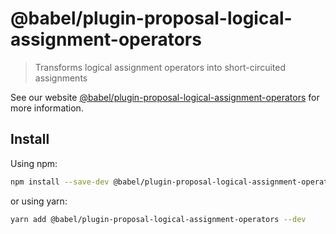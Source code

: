 # @babel/plugin-proposal-logical-assignment-operators

> Transforms logical assignment operators into short-circuited assignments

See our website [@babel/plugin-proposal-logical-assignment-operators](https://babeljs.io/docs/en/next/babel-plugin-proposal-logical-assignment-operators.html) for more information.

## Install

Using npm:

```sh
npm install --save-dev @babel/plugin-proposal-logical-assignment-operators
```

or using yarn:

```sh
yarn add @babel/plugin-proposal-logical-assignment-operators --dev
```
